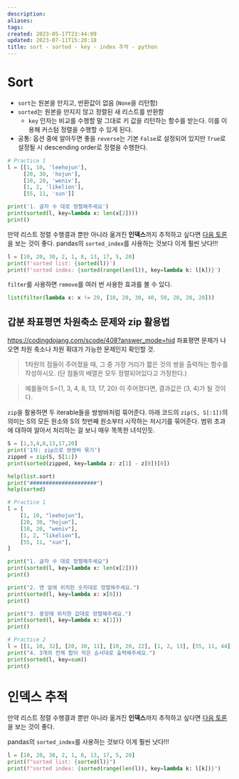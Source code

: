 ```yaml
---
description:
aliases: 
tags: 
created: 2023-05-17T23:44:09
updated: 2023-07-11T15:20:18
title: sort - sorted - key - index 추적 - python
---
```

# Sort
- `sort`는 원본을 만지고, 반환값이 없음 (`None`을 리턴함)
- `sorted`는 원본을 만지지 않고 정렬된 새 리스트를 반환함
	- `key` 인자는 비교를 수행할 말 그대로 키 값을 리턴하는 함수를 받는다. 이를 이용해 커스텀 정렬을 수행할 수 있게 된다.
- 공통: 옵션 중에 알아두면 좋을 `reverse`는 기본 `False`로 설정되어 있지만 `True`로 설정될 시 descending order로 정렬을 수행한다.
```python
# Practice 1
l = [[1, 10, 'leehojun'], 
	 [20, 30, 'hojun'], 
	 [10, 20, 'weniv'], 
	 [1, 2, 'likelion'], 
	 [55, 11, 'sun']]

print('1. 글자 수 대로 정렬해주세요')
print(sorted(l, key=lambda x: len(x[2])))
print()
```

만약 리스트 정렬 수행결과 뿐만 아니라 옮겨진 **인덱스**까지 추적하고 싶다면 [다음 토론](https://stackoverflow.com/questions/7851078/how-to-return-index-of-a-sorted-list#7851166)을 보는 것이 좋다. pandas의 `sorted_index`를 사용하는 것보다 이게 훨씬 낫다!!!
```python
l = [10, 20, 30, 2, 1, 8, 13, 17, 5, 20]
print(f'sorted list: {sorted(l)}')
print(f'sorted index: {sorted(range(len(l)), key=lambda k: l[k])}')
```

`filter`를 사용하면 `remove`를 여러 번 사용한 효과를 볼 수 있다.
```python
list(filter(lambda x: x != 20, [10, 20, 30, 40, 50, 20, 20, 20]))
```

## 갑분 좌표평면 차원축소 문제와  zip 활용법
https://codingdojang.com/scode/408?answer_mode=hid
좌표평면 문제가 나오면 차원 축소나 차원 확대가 가능한 문제인지 확인할 것.

> 1차원의 점들이 주어졌을 때, 그 중 가장 거리가 짧은 것의 쌍을 출력하는 함수를 작성하시오. (단 점들의 배열은 모두 정렬되어있다고 가정한다.)

> 예를들어 S={1, 3, 4, 8, 13, 17, 20} 이 주어졌다면, 결과값은 (3, 4)가 될 것이다.

`zip`을 활용하면 두 iterable들을 쌍쌍바처럼 묶어준다. 아래 코드의 `zip(S, S[:1])`의 의미는 S의 모든 원소와 S의 첫번째 원소부터 시작하는 저시기를 묶어준다. 범위 초과에 대하여 알아서 처리하는 걸 보니 매우 똑똑한 녀석인듯.

```python
S = [1,3,4,8,13,17,20]
print('1차: zip으로 쌍쌍바 묶기')
zipped = zip(S, S[1:])
print(sorted(zipped, key=lambda z: z[1] - z[0])[0])
```

```python
help(list.sort)
print("#####################")
help(sorted)

# Practice 1
l = [
    [1, 10, "leehojun"],
    [20, 30, "hojun"],
    [10, 20, "weniv"],
    [1, 2, "likelion"],
    [55, 11, "sun"],
]

print("1. 글자 수 대로 정렬해주세요")
print(sorted(l, key=lambda x: len(x[2])))
print()

print("2. 맨 앞에 위치한 숫자대로 정렬해주세요.")
print(sorted(l, key=lambda x: x[0]))
print()

print("3. 중앙에 위치한 값대로 정렬해주세요.")
print(sorted(l, key=lambda x: x[1]))
print()

# Practice 2
l = [[1, 10, 32], [20, 30, 11], [10, 20, 22], [1, 2, 13], [55, 11, 44]]
print("4. 3개의 전체 합이 작은 순서대로 출력해주세요.")
print(sorted(l, key=sum))
print()
```

# 인덱스 추적

만약 리스트 정렬 수행결과 뿐만 아니라 옮겨진 **인덱스**까지 추적하고 싶다면 [다음 토론](https://stackoverflow.com/questions/7851078/how-to-return-index-of-a-sorted-list#7851166)을 보는 것이 좋다.

pandas의 `sorted_index`를 사용하는 것보다 이게 훨씬 낫다!!!

```python
l = [10, 20, 30, 2, 1, 8, 13, 17, 5, 20]
print(f"sorted list: {sorted(l)}")
print(f"sorted index: {sorted(range(len(l)), key=lambda k: l[k])}")
```